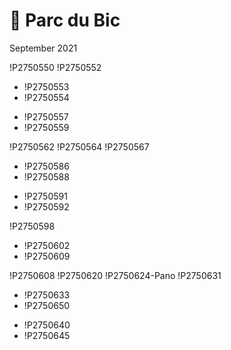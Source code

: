 # 🌊 Parc du Bic
September 2021

!P2750550
!P2750552

<div class="slide inline">

* !P2750553
* !P2750554

</div>

<div class="slide inline">

* !P2750557
* !P2750559

</div>

!P2750562
!P2750564
!P2750567

<div class="slide inline">

* !P2750586
* !P2750588

</div>

<div class="slide inline">

* !P2750591
* !P2750592

</div>

!P2750598

<div class="slide inline">

* !P2750602
* !P2750609

</div>

!P2750608
!P2750620
!P2750624-Pano
!P2750631

<div class="slide inline-top">

* !P2750633
* !P2750650

</div>

<div class="slide inline-top">

* !P2750640
* !P2750645

</div>
